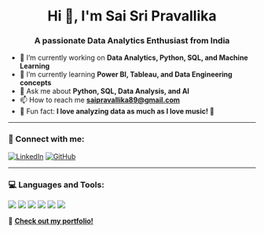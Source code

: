 <h1 align="center">Hi 👋, I'm Sai Sri Pravallika</h1>
<h3 align="center">A passionate Data Analytics Enthusiast from India</h3>

- 🔭 I’m currently working on **Data Analytics, Python, SQL, and Machine Learning**
- 🌱 I’m currently learning **Power BI, Tableau, and Data Engineering concepts**
- 💬 Ask me about **Python, SQL, Data Analysis, and AI**
- 📫 How to reach me **[saipravallika89@gmail.com](mailto:saipravallika89@gmail.com)**
- 🎵 Fun fact: **I love analyzing data as much as I love music! 🎵**

---

### 📌 Connect with me:
[![LinkedIn](https://img.shields.io/badge/LinkedIn-%230077B5.svg?style=for-the-badge&logo=linkedin&logoColor=white)](https://www.linkedin.com/in/your-linkedin-profile/)
[![GitHub](https://img.shields.io/badge/GitHub-%23181717.svg?style=for-the-badge&logo=github&logoColor=white)](https://github.com/saipravallika89)

---

### 💻 Languages and Tools:
<p align="left">
<img src="https://img.shields.io/badge/Python-%233776AB.svg?style=for-the-badge&logo=python&logoColor=white" />
<img src="https://img.shields.io/badge/SQL-%2300758F.svg?style=for-the-badge&logo=sqlite&logoColor=white" />
<img src="https://img.shields.io/badge/Tableau-%23E97627.svg?style=for-the-badge&logo=tableau&logoColor=white" />
<img src="https://img.shields.io/badge/PowerBI-%23F2C811.svg?style=for-the-badge&logo=powerbi&logoColor=black" />
<img src="https://img.shields.io/badge/AWS-%23FF9900.svg?style=for-the-badge&logo=amazon-aws&logoColor=white" />
<img src="https://img.shields.io/badge/Excel-%2300A859.svg?style=for-the-badge&logo=microsoft-excel&logoColor=white" />
</p>

📌 **[Check out my portfolio!](https://your-portfolio-link.com)**
